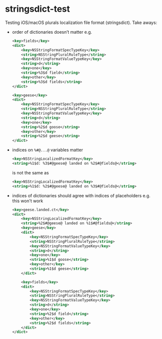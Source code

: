 # stringsdict-test
Testing iOS/macOS plurals localization file format (stringsdict). Take aways:
* order of dictionaries doesn’t matter e.g.
  ```xml
  <key>fields</key>
  <dict>
      <key>NSStringFormatSpecTypeKey</key>
      <string>NSStringPluralRuleType</string>
      <key>NSStringFormatValueTypeKey</key>
      <string>d</string>
      <key>one</key>
      <string>%3$d field</string>
      <key>other</key>
      <string>%3$d fields</string>
  </dict>

  <key>geese</key>
  <dict>
      <key>NSStringFormatSpecTypeKey</key>
      <string>NSStringPluralRuleType</string>
      <key>NSStringFormatValueTypeKey</key>
      <string>d</string>
      <key>one</key>
      <string>%2$d goose</string>
      <key>other</key>
      <string>%2$d geese</string>
  </dict>
  ```
* indices on `%#@...@` variables matter
  ```xml
  <key>NSStringLocalizedFormatKey</key>
  <string>%1$d: %3$#@geese@ landed on %2$#@fields@</string>
  ```
  is not the same as 
  ```xml
  <key>NSStringLocalizedFormatKey</key>
  <string>%1$d: %2$#@geese@ landed on %3$#@fields@</string>
  ```
* indices of dictionaries should agree with indices of placeholders
  e.g. this won't work
  ```xml
  <key>geese.landed.ct</key>
  <dict>
      <key>NSStringLocalizedFormatKey</key>
      <string>%2$#@geese@ landed on %1$#@fields@</string>
      <key>geese</key>
      <dict>
          <key>NSStringFormatSpecTypeKey</key>
          <string>NSStringPluralRuleType</string>
          <key>NSStringFormatValueTypeKey</key>
          <string>d</string>
          <key>one</key>
          <string>%1$d goose</string>
          <key>other</key>
          <string>%1$d geese</string>
      </dict>

      <key>fields</key>
      <dict>
          <key>NSStringFormatSpecTypeKey</key>
          <string>NSStringPluralRuleType</string>
          <key>NSStringFormatValueTypeKey</key>
          <string>d</string>
          <key>one</key>
          <string>%2$d field</string>
          <key>other</key>
          <string>%2$d fields</string>
      </dict>
  </dict>  
  ```
  
